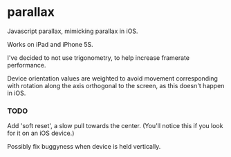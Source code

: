 parallax
========

Javascript parallax, mimicking parallax in iOS.

Works on iPad and iPhone 5S.

I've decided to not use trigonometry, to help increase framerate performance.

Device orientation values are weighted to avoid movement corresponding with rotation along the axis orthogonal to the screen, as this doesn't happen in iOS.

### TODO

Add 'soft reset', a slow pull towards the center. (You'll notice this if you look for it on an iOS device.)

Possibly fix buggyness when device is held vertically.

